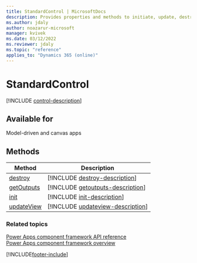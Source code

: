 ```yaml
---
title: StandardControl | MicrosoftDocs
description: Provides properties and methods to initiate, update, destroy and perform various actions to build a component.
ms.author: jdaly
author: noazarur-microsoft
manager: kvivek
ms.date: 03/12/2022
ms.reviewer: jdaly
ms.topic: "reference"
applies_to: "Dynamics 365 (online)"
---
```


# StandardControl

[!INCLUDE [control-description](includes/control-description.md)]

## Available for 

Model-driven and canvas apps

## Methods

|Method | Description | 
| ------------- |-------------|
|[destroy](control/destroy.md)|[!INCLUDE [destroy-description](control/includes/destroy-description.md)]| 
|[getOutputs](control/getoutputs.md)|[!INCLUDE [getoutputs-description](control/includes/getoutputs-description.md)]|
|[init](control/init.md)|[!INCLUDE [init-description](control/includes/init-description.md)]|
|[updateView](control/updateview.md)|[!INCLUDE [updateview-description](control/includes/updateview-description.md)]|

### Related topics

[Power Apps component framework API reference](../reference/index.md)<br/>
[Power Apps component framework overview](../overview.md)

[!INCLUDE[footer-include](../../../includes/footer-banner.md)]